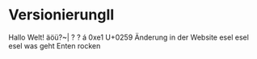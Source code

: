 ﻿# VersionierungII

Hallo Welt!
äöü?~|
? ? á 0xe1
U+0259
Änderung in der Website
esel esel esel
was geht 
Enten rocken 
